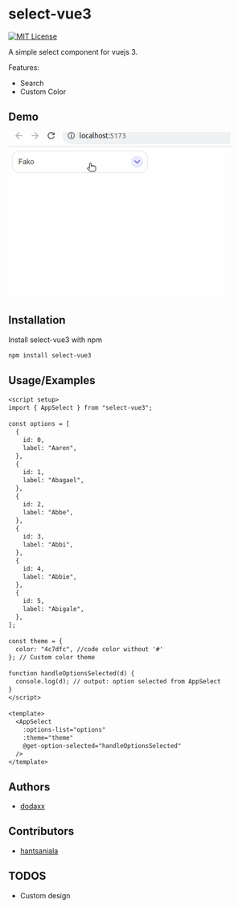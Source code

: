 # select-vue3

[![MIT License](https://img.shields.io/badge/License-MIT-green.svg)](https://choosealicense.com/licenses/mit/)

A simple select component for vuejs 3.

Features:

- Search
- Custom Color

## Demo

![select-vue3 Demo](src/assets/video/demo.gif)

## Installation

Install select-vue3 with npm

```bash
npm install select-vue3
```

## Usage/Examples

```vue
<script setup>
import { AppSelect } from "select-vue3";

const options = [
  {
    id: 0,
    label: "Aaren",
  },
  {
    id: 1,
    label: "Abagael",
  },
  {
    id: 2,
    label: "Abbe",
  },
  {
    id: 3,
    label: "Abbi",
  },
  {
    id: 4,
    label: "Abbie",
  },
  {
    id: 5,
    label: "Abigale",
  },
];

const theme = {
  color: "4c7dfc", //code color without '#'
}; // Custom color theme

function handleOptionsSelected(d) {
  console.log(d); // output: option selected from AppSelect
}
</script>

<template>
  <AppSelect
    :options-list="options"
    :theme="theme"
    @get-option-selected="handleOptionsSelected"
  />
</template>
```

## Authors

- [dodaxx](https://www.github.com/dodaxx)

## Contributors

- [hantsaniala](https://www.github.com/hantsaniala)

## TODOS

- Custom design
